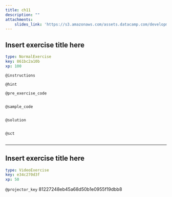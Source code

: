 ```yaml
---
title: ch11
description: ""
attachments:
    slides_link: 'https://s3.amazonaws.com/assets.datacamp.com/development/course_4277/slides/chapter11.pdf'
---
```


## Insert exercise title here

```yaml
type: NormalExercise
key: 861bc2a10b
xp: 100
```



`@instructions`


`@hint`


`@pre_exercise_code`
```{python}

```

`@sample_code`
```{python}

```

`@solution`
```{python}

```

`@sct`
```{python}

```

---

## Insert exercise title here

```yaml
type: VideoExercise
key: e34c270d3f
xp: 50
```

`@projector_key`
81227248eb45a68d50b1e0955f19dbb8
